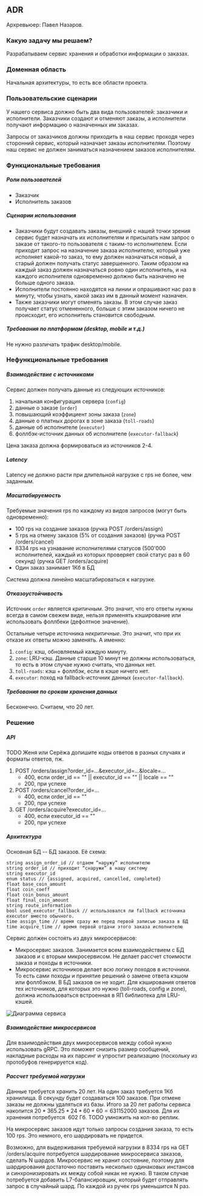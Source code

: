 ## ADR

Архревьюер: Павел Назаров.

### Какую задачу мы решаем?

Разрабатываем сервис хранения и обработки информации о заказах.


### Доменная область

Начальная архитектуры, то есть все области проекта.


### Пользовательские сценарии

У нашего сервиса должно быть два вида пользователей: заказчики и исполнители. Заказчики создают и отменяют заказы, а исполнители получают информацию о назначенных им заказах.

Запросы от заказчиков должны приходить в наш сервис проходя через сторонний сервис, который назначает заказы исполнителям. Поэтому наш сервис не должен заниматься назначением заказов исполнителям.


### Функциональные требования

##### Роли пользователей

- Заказчик
- Исполнитель заказов

##### Сценарии использования

- Заказчики будут создавать заказы, внешний с нашей точки зрения сервис будет назначать их исполнителям и присылать нам запрос о заказе от такого-то пользователя с таким-то исполнителем. Если приходит запрос на назначение заказа исполнителю, который уже исполняет какой-то заказ, то ему должен назначаться новый, а старый должен получать статус завершенного. Таким образом на каждый заказ должен назначаться ровно один исполнитель, и на каждого исполнителя одновременно должно быть назначено не больше одного заказа.
- Исполнители постоянно находятся на линии и опрашивают нас раз в минуту, чтобы узнать, какой заказ им в данный момент назначен.
- Также заказчики могут отменять заказы. В этом случае заказ получает статус отмененного, больше с этим заказом ничего не происходит, его исполнитель становится свободным.

##### Требования по платформам (desktop, mobile и т.д.)

Не нужно различать трафик desktop/mobile.

### Нефункциональные требования

##### Взаимодействие с источниками

Сервис должен получать данные из следующих источников:

1. начальная конфигурация сервера (`config`)
2. данные о заказе (`order`)
3. повышающий коэффициент зоны заказа (`zone`)
4. данные о платных дорогах в зоне заказа (`toll-roads`)
5. данные об исполнителе (`executor`)
6. фоллбэк-источник данных об исполнителе (`executor-fallback`)

Цена заказа должна формироваться из источников 2-4.

##### Latency

Latency не должно расти при длительной нагрузке с rps не более, чем заданным.

##### Масштабируемость


Требуемые значения rps по каждому из видов запросов (могут быть одновременно):
- 100 rps на создание заказов (ручка POST /orders/assign)
- 5 rps на отмену заказов (5% от создания заказов) (ручка POST /orders/cancel)
- 8334 rps на узнавание исполнителями статусов (500'000 исполнителей, каждый из которых проверяет свой статус раз в 60 секунд) (ручка GET /orders/acquire)
- Один заказ занимает 1Кб в БД

Система должна линейно масштабироваться к нагрузке.

##### Отказоустойчивость

Источник `order` является *критичным*. Это значит, что его ответы нужны всегда в самом свежем виде, нельзя применять кэширование или использовать фоллбеки (дефолтное значение).

Остальные четыре источника *некритичные*. Это значит, что при их отказе их ответы можно заменять. А именно:

1. `config`: кэш, обновляемый каждую минуту.
2. `zone`: LRU-кэш. Данные старше 10 минут не должны использоваться, то есть в этом случае нужно считать, что данных нет.
3. `toll-roads`: кэш + фоллбэк, если в кэше ничего нет.
4. `executor`: поход на fallback-источник данных (`executor-fallback`).

##### Требования по срокам хранения данных

Бесконечно. Считаем, что 20 лет.


### Решение

##### API

TODO Женя или Серёжа допишите коды ответов в разных случаях и форматы ответов, пж.

1. POST /orders/assign?order_id=...&executor_id=...&locale=...
    - 400, если order_id == "" || executor_id == "" || locale == ""
    - 200, при успехе
2. POST /orders/cancel?order_id=...
    - 400, если order_id == ""
    - 200, при успехе
3. GET /orders/acquire?executor_id=...
    - 400, если executor_id == ""
    - 200, при успехе

##### Архитектура

Основная БД -- БД заказов. Её схема:
```
string assign_order_id // отдаем “наружу” исполнителю
string order_id // приходит “снаружи” в нашу систему
string executor_id
enum status // {assigned, acquired, cancelled, completed}
float base_coin_amount
float coin_coeff
float coin_bonus_amount
float final_coin_amount
string route_information
bool used_executor_fallback // использовался ли fallback источника executor вместо обычного.
time assign_time // время сразу же перед первой записью заказа в БД
time acquire_time // время первой отдачи этого заказа исполнителю
```

Сервис должен состоять из двух микросервисов:
- Микросервис заказов. Занимается всем взаимодействием с БД заказов и с вторым микросервисом. Не делает рассчет стоимости заказа и походы в источники.
- Микросервис источников делает всю логику походов в источники. То есть сами походы и принятие решений о замене ответа кэшом или фоллбэком. В БД заказов он не ходит. Для кэширования ответов тех источников, для которых это нужно (toll-roads, config и zone), должна использоваться встроенная в ЯП библиотека для LRU-кэшей.

![Диаграмма сервиса](adr_diagram.jpg "ADR diagram")

##### Взаимодействие микросервисов

Для взаимодействия двух микросервисов между собой нужно использовать gRPC. Это поможет снизить размер сообщений, накладные расходы на их парсинг и упростит реализацию (поскольку из протобуфов генерируется код).

##### Рассчет требуемой нагрузки

Данные требуется хранить 20 лет. На один заказ требуется 1Кб хранилища. В секунду будет создаваться 100 заказов. При отмене заказы не должны удаляться из базы. Итого за 20 лет работы сервиса накопится $20*365.25*24*60*60 = 631152000$ заказов. Для их хранения потребуется $~602$ Гб. TODO умножить на кол-во реплик.

На микросервис заказов идут только запросы создания заказа, то есть 100 rps. Это немного, его шардировать не придется.

Возможно, для выдерживания требуемой нагрузки в 8334 rps на GET /orders/acquire потребуется шардирование микросервиса заказов, сделать N шардов. Микросервис не хранит состояние, поэтому для шардирования достаточно поставить несколько одинаковых инстансов и синхронизировать их между собой никак не нужно. В таком случае потребуется добавить L7-балансировщик, который будет отправлять запрос в случайный шард. По каждой из ручек rps уменьшится N раз.
